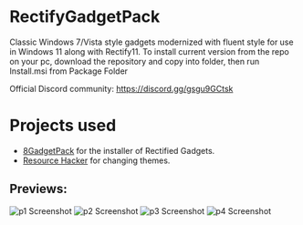 # RectifyGadgetPack
Classic Windows 7/Vista style gadgets modernized with fluent style for use in Windows 11 along with Rectify11.
To install current version from the repo on your pc, download the repository and copy into folder, then run Install.msi from Package Folder

Official Discord community: https://discord.gg/gsgu9GCtsk

# Projects used
 - [8GadgetPack](https://8gadgetpack.net/) for the installer of Rectified Gadgets.
 - [Resource Hacker](http://www.angusj.com/resourcehacker/) for changing themes.

## Previews:
  ![p1 Screenshot](https://github.com/Lixkote/RectifyGadgetPack/blob/main/Preview/p1.png)
    ![p2 Screenshot](https://github.com/Lixkote/RectifyGadgetPack/blob/main/Preview/p2.png)
      ![p3 Screenshot](https://github.com/Lixkote/RectifyGadgetPack/blob/main/Preview/p3.png)
        ![p4 Screenshot](https://github.com/Lixkote/RectifyGadgetPack/blob/main/Preview/p4.png)
